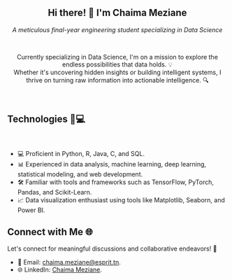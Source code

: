 
  <h2 align="center">Hi there! 👋 I'm Chaima Meziane</h2>
<p align="center">
  <i > A meticulous final-year engineering student specializing in Data Science</i>
  </p>
<br>
<p align="center">
<a> Currently specializing in Data Science, I'm on a mission to explore the endless possibilities that data holds. 💡 </a> <br>
<a> Whether it's uncovering hidden insights or building intelligent systems, I thrive on turning raw information into actionable intelligence. 🔍 </a>
</p>
<br>
<h2> Technologies 🤖💻</h2> <br>

- 💻 Proficient in Python, R, Java, C, and SQL.
- 📊 Experienced in data analysis, machine learning, deep learning, statistical modeling, and web development.
- 🛠️ Familiar with tools and frameworks such as TensorFlow, PyTorch, Pandas, and Scikit-Learn.
- 📈 Data visualization enthusiast using tools like Matplotlib, Seaborn, and Power BI.

## Connect with Me 🌐

Let's connect for meaningful discussions and collaborative endeavors! 💬

- 📧 Email: [chaima.meziane@esprit.tn](mailto:chaima.meziane@esprit.tn).
- 🌐 LinkedIn: [Chaima Meziane](https://www.linkedin.com/in/chaima-meziane-664a22240/).


<!--
**Chaima-Meziane/Chaima-Meziane** is a ✨ _special_ ✨ repository because its `README.md` (this file) appears on your GitHub profile.

Here are some ideas to get you started:

- 🔭 I’m currently working on ...
- 🌱 I’m currently learning ...
- 👯 I’m looking to collaborate on ...
- 🤔 I’m looking for help with ...
- 💬 Ask me about ...
- 📫 How to reach me: ...
- 😄 Pronouns: ...
- ⚡ Fun fact: ...
-->
